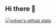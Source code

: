 ## Hi there 👋

<!--
**yomin63/yomin63** is a ✨ _special_ ✨ repository because its `README.md` (this file) appears on your GitHub profile.

Here are some ideas to get you started:

- 🔭 I’m currently working on ...
- 🌱 I’m currently learning ...
- 👯 I’m looking to collaborate on ...
- 🤔 I’m looking for help with ...
- 💬 Ask me about ...
- 📫 How to reach me: ...
- 😄 Pronouns: ...
- ⚡ Fun fact: ...
-->
[![yohan's github stats](https://github-readme-stats.vercel.app/api?username=yomin63)](https://github.com/yomin63/github-readme-stats)
